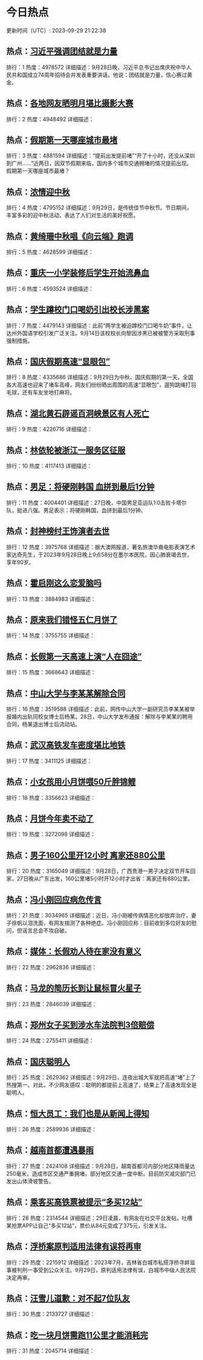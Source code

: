 # 今日热点

更新时间（UTC）: 2023-09-29 21:22:38

## 热点：[习近平强调团结就是力量](https://cn.bing.com/search?q=习近平强调团结就是力量)
排行：1
热度：4978572
详细描述：9月28日晚，习近平总书记出席庆祝中华人民共和国成立74周年招待会并发表重要讲话。他说：团结就是力量，信心赛过黄金。

## 热点：[各地网友晒明月堪比摄影大赛](https://cn.bing.com/search?q=各地网友晒明月堪比摄影大赛)
排行：2
热度：4948492
详细描述：

## 热点：[假期第一天哪座城市最堵](https://cn.bing.com/search?q=假期第一天哪座城市最堵)
排行：3
热度：4881594
详细描述：“提前出发提前堵”“开了十小时，还没从深圳到广州……”近两日，因双节假期来临，国内多个城市交通拥堵的情况提前出现。假期第一天哪座城市最堵？

## 热点：[浓情迎中秋](https://cn.bing.com/search?q=浓情迎中秋)
排行：4
热度：4795152
详细描述：9月29日，是传统佳节中秋节。节日期间，丰富多彩的迎中秋活动，表达了人们对生活的美好祝愿。

## 热点：[黄绮珊中秋唱《向云端》跑调](https://cn.bing.com/search?q=黄绮珊中秋唱《向云端》跑调)
排行：5
热度：4628599
详细描述：

## 热点：[重庆一小学装修后学生开始流鼻血](https://cn.bing.com/search?q=重庆一小学装修后学生开始流鼻血)
排行：6
热度：4593524
详细描述：

## 热点：[学生蹲校门口喝奶引出校长涉黑案](https://cn.bing.com/search?q=学生蹲校门口喝奶引出校长涉黑案)
排行：7
热度：4479143
详细描述：此前“两学生被迫蹲校门口喝牛奶”事件，让达州外国语学校引发广泛关注。9月14日该校校长向黎因涉黑已被被警方采取刑事强制措施。

## 热点：[国庆假期高速“显眼包”](https://cn.bing.com/search?q=国庆假期高速“显眼包”)
排行：8
热度：4335686
详细描述：9月29日为中秋、国庆假期的第一天，全国各大高速也迎来了堵车高峰，网友们纷纷晒出周围的高速“显眼包”，遛狗跳绳打羽毛球，还有车友坐地打麻将。

## 热点：[湖北黄石辟谣百洞峡景区有人死亡](https://cn.bing.com/search?q=湖北黄石辟谣百洞峡景区有人死亡)
排行：9
热度：4226716
详细描述：

## 热点：[林依轮被浙江一服务区征服](https://cn.bing.com/search?q=林依轮被浙江一服务区征服)
排行：10
热度：4117413
详细描述：

## 热点：[男足：将硬刚韩国 血拼到最后1分钟](https://cn.bing.com/search?q=男足：将硬刚韩国血拼到最后1分钟)
排行：11
热度：4004401
详细描述：27日晚，中国男足亚运队1:0击败卡塔尔队，挺进八强。男足表示：将硬刚韩国，血拼到最后1分钟。

## 热点：[封神榜纣王饰演者去世](https://cn.bing.com/search?q=封神榜纣王饰演者去世)
排行：12
热度：3975768
详细描述：据大澳网报道，著名旅澳华裔电影表演艺术家达奇先生，于2023年9月28日晚上9点58分在墨尔本医院，因心肺衰竭去世，享年90岁。

## 热点：[霍启刚这么恋爱脑吗](https://cn.bing.com/search?q=霍启刚这么恋爱脑吗)
排行：13
热度：3884983
详细描述：

## 热点：[原来我们错怪五仁月饼了](https://cn.bing.com/search?q=原来我们错怪五仁月饼了)
排行：14
热度：3755755
详细描述：

## 热点：[长假第一天高速上演“人在囧途”](https://cn.bing.com/search?q=长假第一天高速上演“人在囧途”)
排行：15
热度：3668643
详细描述：

## 热点：[中山大学与李某某解除合同](https://cn.bing.com/search?q=中山大学与李某某解除合同)
排行：16
热度：3519588
详细描述：此前，网传中山大学一副研究员李某某被举报婚内出轨同校女博士后杨某。28日，中山大学发布通报：解除与李某某的聘用合同，杨某退出博士后流动站。

## 热点：[武汉高铁发车密度堪比地铁](https://cn.bing.com/search?q=武汉高铁发车密度堪比地铁)
排行：17
热度：3411125
详细描述：

## 热点：[小女孩用小月饼喂50斤胖锦鲤](https://cn.bing.com/search?q=小女孩用小月饼喂50斤胖锦鲤)
排行：18
热度：3356623
详细描述：

## 热点：[月饼今年卖不动了](https://cn.bing.com/search?q=月饼今年卖不动了)
排行：19
热度：3272098
详细描述：

## 热点：[男子160公里开12小时 离家还880公里](https://cn.bing.com/search?q=男子160公里开12小时离家还880公里)
排行：20
热度：3165049
详细描述：9月28日，广西贵港一男子决定双节开车回家，27日晚从广东出发，160公里堵5小时开12小时才出省：离家还有880公里。

## 热点：[冯小刚回应病危传言](https://cn.bing.com/search?q=冯小刚回应病危传言)
排行：21
热度：3034965
详细描述：近日，冯小刚被传病情恶化却放弃治疗，妻子徐帆以泪洗面，有网友揣测了各种绝症。冯小刚回应称：目前收到多位好友的慰问，但谣言总会不攻自破。

## 热点：[媒体：长假劝人待在家没有意义](https://cn.bing.com/search?q=媒体：长假劝人待在家没有意义)
排行：22
热度：2962836
详细描述：

## 热点：[马龙的简历长到让鼠标冒火星子](https://cn.bing.com/search?q=马龙的简历长到让鼠标冒火星子)
排行：23
热度：2846039
详细描述：

## 热点：[郑州女子买到涉水车法院判3倍赔偿](https://cn.bing.com/search?q=郑州女子买到涉水车法院判3倍赔偿)
排行：24
热度：2755411
详细描述：

## 热点：[国庆聪明人](https://cn.bing.com/search?q=国庆聪明人)
排行：25
热度：2629362
详细描述：9月29日，连夜出城大军就把高速“堵”上了热搜第一。对此，不少网友感叹：聪明的都提前上高速了，结果上了高速发现全是聪明人。

## 热点：[恒大员工：我们也是从新闻上得知](https://cn.bing.com/search?q=恒大员工：我们也是从新闻上得知)
排行：26
热度：2589936
详细描述：

## 热点：[越南首都遭遇暴雨](https://cn.bing.com/search?q=越南首都遭遇暴雨)
排行：27
热度：2424108
详细描述：9月28日，越南首都河内部分地区降雨量达250毫米，造成市区交通严重拥堵，部分地区交通一度中断。目前防灾减灾部门已发出山体滑坡警告。

## 热点：[乘客买高铁票被提示“多买12站”](https://cn.bing.com/search?q=乘客买高铁票被提示“多买12站”)
排行：28
热度：2314544
详细描述：29日凌晨，有网友在社交平台发帖，吐槽某抢票APP让自己“多买12站”，票价从84元变成了375元，引发关注。

## 热点：[浮桥案原判适用法律有误将再审](https://cn.bing.com/search?q=浮桥案原判适用法律有误将再审)
排行：29
热度：2215912
详细描述：2023年7月，吉林省白城市私搭浮桥寻衅滋事被判刑一事受到公众关注。9月29日，原判适用法律有误，白城市中级人民法院决定再审。

## 热点：[汪雪儿道歉：对不起7位队友](https://cn.bing.com/search?q=汪雪儿道歉：对不起7位队友)
排行：30
热度：2133727
详细描述：

## 热点：[吃一块月饼需跑11公里才能消耗完](https://cn.bing.com/search?q=吃一块月饼需跑11公里才能消耗完)
排行：31
热度：2045714
详细描述：

